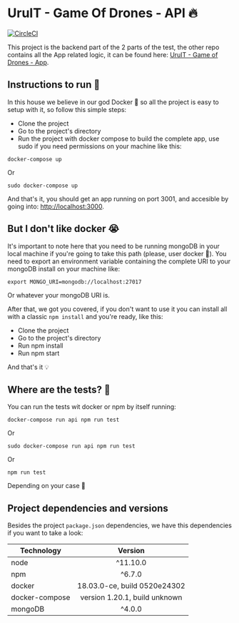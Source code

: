 # UruIT - Game Of Drones - API 🔥

[![CircleCI](https://circleci.com/gh/Darking360/uruit-recruitment-test-backend.svg?style=svg&circle-token=c40838322f4e49fb29e16470760c3b6c26884181)](https://circleci.com/gh/Darking360/uruit-recruitment-test-backend)

This project is the backend part of the 2 parts of the test, the other repo contains all the App related logic, it can be found here: [UruIT - Game of Drones - App](https://github.com/Darking360/uruit-recruitment-test-frontend).

## Instructions to run 🐋

In this house we believe in our god Docker 🐋 so all the project is easy to setup with it, so follow this simple steps:

- Clone the project
- Go to the project's directory
- Run the project with docker compose to build the complete app, use sudo if you need permissions on your machine like this:

```
docker-compose up
```

Or

```
sudo docker-compose up
```

And that's it, you should get an app running on port 3001, and accesible by going into: [http://localhost:3000](http://localhost:3000).

## But I don't like docker 😭

It's important to note here that you need to be running mongoDB in your local machine if you're going to take this path (please, user docker 🐋). You need to export an environment variable containing the complete URI to your mongoDB install on your machine like:

```
export MONGO_URI=mongodb://localhost:27017
```

Or whatever your mongoDB URI is.

After that, we got you covered, if you don't want to use it you can install all with a classic `npm install` and you're ready, like this:

- Clone the project
- Go to the project's directory
- Run npm install
- Run npm start

And that's it 💡

## Where are the tests? 👀

You can run the tests wit docker or npm by itself running:

```
docker-compose run api npm run test
```

Or

```
sudo docker-compose run api npm run test
```

Or

```
npm run test
```

Depending on your case 👀

## Project dependencies and versions

Besides the project `package.json` dependencies, we have this dependencies if you want to take a look:

| Technology        | Version            |
| ------------- |:-------------:|
| node      | ^11.10.0 |
| npm      | ^6.7.0      |
| docker | 18.03.0-ce, build 0520e24302      |
| docker-compose | version 1.20.1, build unknown      |
| mongoDB | ^4.0.0      |